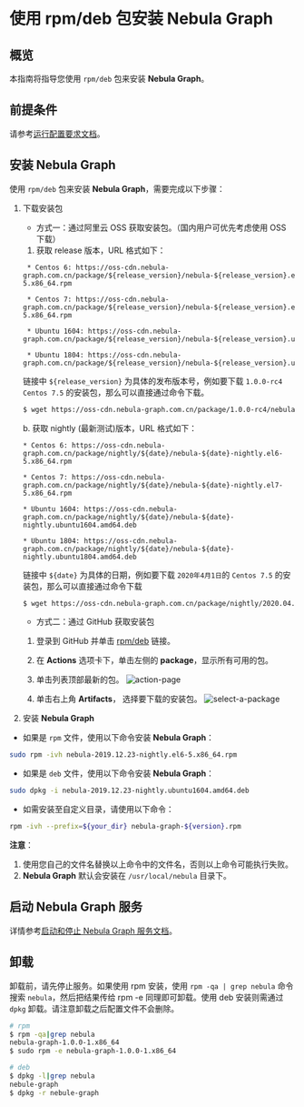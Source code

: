 # 使用 rpm/deb 包安装 **Nebula Graph**

## 概览

本指南将指导您使用 `rpm/deb` 包来安装 **Nebula Graph**。

## 前提条件

请参考[运行配置要求文档](../3.configurations/0.system-requirement.md)。

## 安装 **Nebula Graph**

使用 `rpm/deb` 包来安装 **Nebula Graph**，需要完成以下步骤：

1. 下载安装包

   * 方式一：通过阿里云 OSS 获取安装包。（国内用户可优先考虑使用 OSS 下载）

    1. 获取 release 版本，URL 格式如下：

    ```text
     * Centos 6: https://oss-cdn.nebula-graph.com.cn/package/${release_version}/nebula-${release_version}.el6-5.x86_64.rpm

     * Centos 7: https://oss-cdn.nebula-graph.com.cn/package/${release_version}/nebula-${release_version}.el7-5.x86_64.rpm

     * Ubuntu 1604: https://oss-cdn.nebula-graph.com.cn/package/${release_version}/nebula-${release_version}.ubuntu1604.amd64.deb

     * Ubuntu 1804: https://oss-cdn.nebula-graph.com.cn/package/${release_version}/nebula-${release_version}.ubuntu1804.amd64.deb
    ```

    链接中 `${release_version}` 为具体的发布版本号，例如要下载 `1.0.0-rc4` `Centos 7.5` 的安装包，那么可以直接通过命令下载。

     ```bash
     $ wget https://oss-cdn.nebula-graph.com.cn/package/1.0.0-rc4/nebula-1.0.0-rc4.el7-5.x86_64.rpm
     ```

    b. 获取 nightly (最新测试)版本，URL 格式如下：

    ```test
    * Centos 6: https://oss-cdn.nebula-graph.com.cn/package/nightly/${date}/nebula-${date}-nightly.el6-5.x86_64.rpm

    * Centos 7: https://oss-cdn.nebula-graph.com.cn/package/nightly/${date}/nebula-${date}-nightly.el7-5.x86_64.rpm

    * Ubuntu 1604: https://oss-cdn.nebula-graph.com.cn/package/nightly/${date}/nebula-${date}-nightly.ubuntu1604.amd64.deb

    * Ubuntu 1804: https://oss-cdn.nebula-graph.com.cn/package/nightly/${date}/nebula-${date}-nightly.ubuntu1804.amd64.deb
    ```

    链接中 `${date}` 为具体的日期，例如要下载 `2020年4月1日`的 `Centos 7.5` 的安装包，那么可以直接通过命令下载

    ```bash
    $ wget https://oss-cdn.nebula-graph.com.cn/package/nightly/2020.04.01/nebula-2020.04.01-nightly.el7-5.x86_64.rpm
    ```

   * 方式二：通过 GitHub 获取安装包

    1. 登录到 GitHub 并单击 [rpm/deb](https://github.com/vesoft-inc/nebula/actions) 链接。

    2. 在 **Actions** 选项卡下，单击左侧的 **package**，显示所有可用的包。

    3. 单击列表顶部最新的包。
    ![action-page](https://user-images.githubusercontent.com/40747875/71390992-59d1be80-263d-11ea-9d61-1d7fbeb1d8c5.png)

    4. 单击右上角 **Artifacts**， 选择要下载的安装包。
    ![select-a-package](https://user-images.githubusercontent.com/40747875/71389414-415ea580-2637-11ea-8930-eaef1e8a5d17.png)

2. 安装 **Nebula Graph**

* 如果是 `rpm` 文件，使用以下命令安装 **Nebula Graph**：

```bash
sudo rpm -ivh nebula-2019.12.23-nightly.el6-5.x86_64.rpm
```

* 如果是 `deb` 文件，使用以下命令安装 **Nebula Graph**：

```bash
sudo dpkg -i nebula-2019.12.23-nightly.ubuntu1604.amd64.deb
```

* 如需安装至自定义目录，请使用以下命令：

```bash
rpm -ivh --prefix=${your_dir} nebula-graph-${version}.rpm
```

**注意**：

1. 使用您自己的文件名替换以上命令中的文件名，否则以上命令可能执行失败。
2. **Nebula Graph** 默认会安装在 `/usr/local/nebula` 目录下。

## 启动 Nebula Graph 服务

详情参考[启动和停止 Nebula Graph 服务文档](../2.install/2.start-stop-service.md)。

## 卸载

卸载前，请先停止服务。如果使用 rpm 安装，使用 `rpm -qa | grep nebula` 命令搜索 `nebula`，然后把结果传给 rpm -e 同理即可卸载。使用 deb 安装则需通过 `dpkg` 卸载。请注意卸载之后配置文件不会删除。

```bash
# rpm
$ rpm -qa|grep nebula
nebula-graph-1.0.0-1.x86_64
$ sudo rpm -e nebula-graph-1.0.0-1.x86_64

# deb
$ dpkg -l|grep nebula
nebule-graph
$ dpkg -r nebule-graph
```
